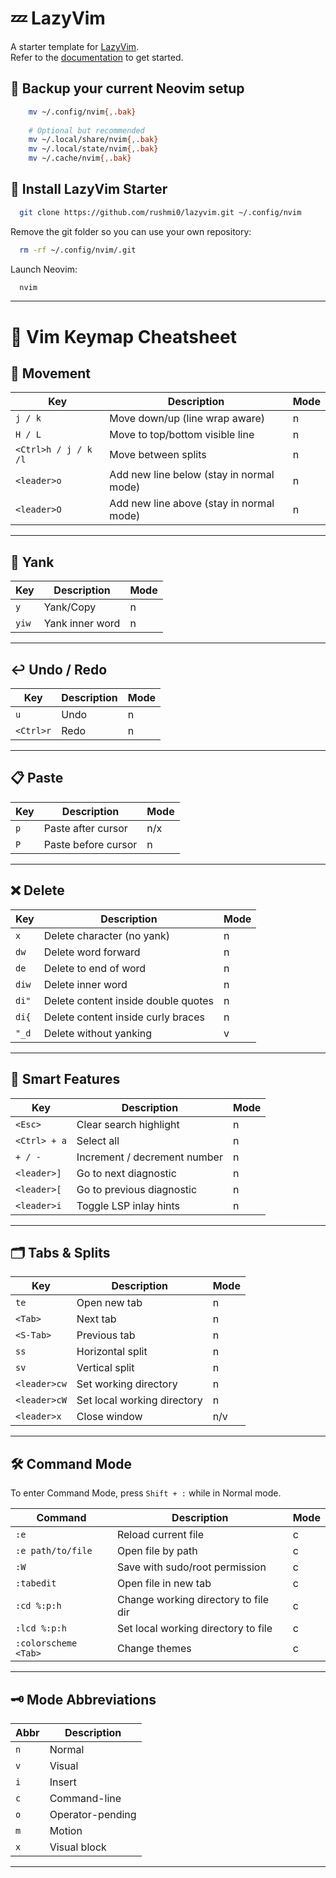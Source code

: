 # 💤 LazyVim

A starter template for [LazyVim](https://github.com/LazyVim/LazyVim).  
Refer to the [documentation](https://lazyvim.github.io/installation) to get started.

## 🔐 Backup your current Neovim setup

```bash
    mv ~/.config/nvim{,.bak}
    
    # Optional but recommended
    mv ~/.local/share/nvim{,.bak}
    mv ~/.local/state/nvim{,.bak}
    mv ~/.cache/nvim{,.bak}
```

## 🚀 Install LazyVim Starter

```bash
  git clone https://github.com/rushmi0/lazyvim.git ~/.config/nvim
```

Remove the git folder so you can use your own repository:

```bash
  rm -rf ~/.config/nvim/.git
```

Launch Neovim:

```bash
  nvim
```

---

# 📝 Vim Keymap Cheatsheet

## 🚀 Movement

| Key                  | Description                              | Mode |
|----------------------|------------------------------------------|------|
| `j / k`              | Move down/up (line wrap aware)           | n    |
| `H / L`              | Move to top/bottom visible line          | n    |
| `<Ctrl>h / j / k /l` | Move between splits                      | n    |
| `<leader>o`          | Add new line below (stay in normal mode) | n    |
| `<leader>O`          | Add new line above (stay in normal mode) | n    |

---

## 🔁 Yank

| Key   | Description     | Mode |
|-------|-----------------|------|
| `y`   | Yank/Copy       | n    |
| `yiw` | Yank inner word | n    |

---

## ↩️ Undo / Redo

| Key       | Description | Mode |
|-----------|-------------|------|
| `u`       | Undo        | n    |
| `<Ctrl>r` | Redo        | n    |

---

## 📋 Paste

| Key | Description         | Mode |
|-----|---------------------|------|
| `p` | Paste after cursor  | n/x  |
| `P` | Paste before cursor | n    |

---

## ❌ Delete

| Key   | Description                         | Mode |
|-------|-------------------------------------|------|
| `x`   | Delete character (no yank)          | n    |
| `dw`  | Delete word forward                 | n    |
| `de`  | Delete to end of word               | n    |
| `diw` | Delete inner word                   | n    |
| `di"` | Delete content inside double quotes | n    |
| `di{` | Delete content inside curly braces  | n    |
| `"_d` | Delete without yanking              | v    |

---

## 🧠 Smart Features

| Key          | Description                  | Mode |
|--------------|------------------------------|------|
| `<Esc>`      | Clear search highlight       | n    |
| `<Ctrl> + a` | Select all                   | n    |
| `+ / -`      | Increment / decrement number | n    |
| `<leader>]`  | Go to next diagnostic        | n    |
| `<leader>[`  | Go to previous diagnostic    | n    |
| `<leader>i`  | Toggle LSP inlay hints       | n    |

---

## 🗂️ Tabs & Splits

| Key          | Description                 | Mode |
|--------------|-----------------------------|------|
| `te`         | Open new tab                | n    |
| `<Tab>`      | Next tab                    | n    |
| `<S-Tab>`    | Previous tab                | n    |
| `ss`         | Horizontal split            | n    |
| `sv`         | Vertical split              | n    |
| `<leader>cw` | Set working directory       | n    |
| `<leader>cW` | Set local working directory | n    |
| `<leader>x`  | Close window                | n/v  |

---

## 🛠️ Command Mode

To enter Command Mode, press `Shift + :` while in Normal mode.

| Command              | Description                          | Mode |
|----------------------|--------------------------------------|------|
| `:e`                 | Reload current file                  | c    |
| `:e path/to/file`    | Open file by path                    | c    |
| `:W`                 | Save with sudo/root permission       | c    |
| `:tabedit`           | Open file in new tab                 | c    |
| `:cd %:p:h`          | Change working directory to file dir | c    |
| `:lcd %:p:h`         | Set local working directory to file  | c    |
| `:colorscheme <Tab>` | Change themes                        | c    |

---

## 🗝️ Mode Abbreviations

| Abbr | Description      |
|------|------------------|
| `n`  | Normal           |
| `v`  | Visual           |
| `i`  | Insert           |
| `c`  | Command-line     |
| `o`  | Operator-pending |
| `m`  | Motion           |
| `x`  | Visual block     |

---
